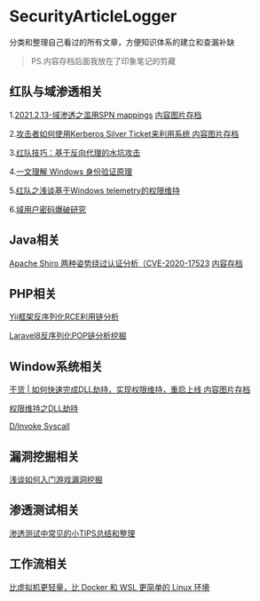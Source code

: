 # SecurityArticleLogger
 分类和整理自己看过的所有文章，方便知识体系的建立和查漏补缺

>PS.内容存档后面我放在了印象笔记的剪藏



## 红队与域渗透相关

1.[2021.2.13-域渗透之滥用SPN mappings](https://mp.weixin.qq.com/s/AI0DoMTWAsEypPLS3wUWsw)   [内容图片存档](https://github.com/mstxq17/SecurityArticleLogger/blob/main/README.assets/canvas.png)

2.[攻击者如何使用Kerberos Silver Ticket来利用系统 ](https://adsecurity.org/?p=2011)  [内容图片存档](https://github.com/mstxq17/SecurityArticleLogger/blob/main/README.assets/image-20210213215741850.png)

3.[红队技巧：基于反向代理的水坑攻击](https://payloads.online/archivers/2021-02-16/1)

4.[一文理解 Windows 身份验证原理](https://mp.weixin.qq.com/s/3wY0K9yH71UzqOWtGucbOg)

5.[红队之浅谈基于Windows telemetry的权限维持](https://mp.weixin.qq.com/s/-1nM1PotbfHPXtdXxq7JxQ)

6.[域用户密码爆破研究](https://mp.weixin.qq.com/s/sLdFOjmgiDQ5RK2XN4X8wQ)



## Java相关

[Apache Shiro 两种姿势绕过认证分析（CVE-2020-17523](https://mp.weixin.qq.com/s/MEoqMjGkifnIn4MedluCHw)  [内容存档](https://static.app.yinxiang.com/embedded-web/profile/#/join?guid=64810ac0-851f-4397-87f0-b0904063eb77&channel=copylink&shardId=s14&ownerId=18477792)



## PHP相关

[Yii框架反序列化RCE利用链分析](https://mp.weixin.qq.com/s/dZNkPToBaU1BcrFjqNZOGA)

[Laravel8反序列化POP链分析挖掘](https://www.anquanke.com/post/id/231079)



## Window系统相关

[干货 | 如何快速完成DLL劫持，实现权限维持，重启上线 ](https://mp.weixin.qq.com/s/W5ouifHLu-S6CFU-on5fXg)  [内容图片存档](https://github.com/mstxq17/SecurityArticleLogger/blob/main/README.assets/image-20210215004417447.png)

[权限维持之DLL劫持](https://mp.weixin.qq.com/s/P0Vsa5ydTMHWl5NNbxIWUw)

[D/Invoke Syscall](https://mp.weixin.qq.com/s/tSy6yNS26Lw9LmJZzmxt4g)



## 漏洞挖掘相关

[浅谈如何入门游戏漏洞挖掘](https://mp.weixin.qq.com/s/tRQVxGtKdR169Ieq95VoQw)



## 渗透测试相关

[渗透测试中常见的小TIPS总结和整理](https://mp.weixin.qq.com/s/grhxGsTNtQt0gVjycoUk7g)



## 工作流相关

[比虚拟机更轻量，比 Docker 和 WSL 更简单的 Linux 环境](https://mp.weixin.qq.com/s/613UN5mOFQBMIPsf_jQXmg)




